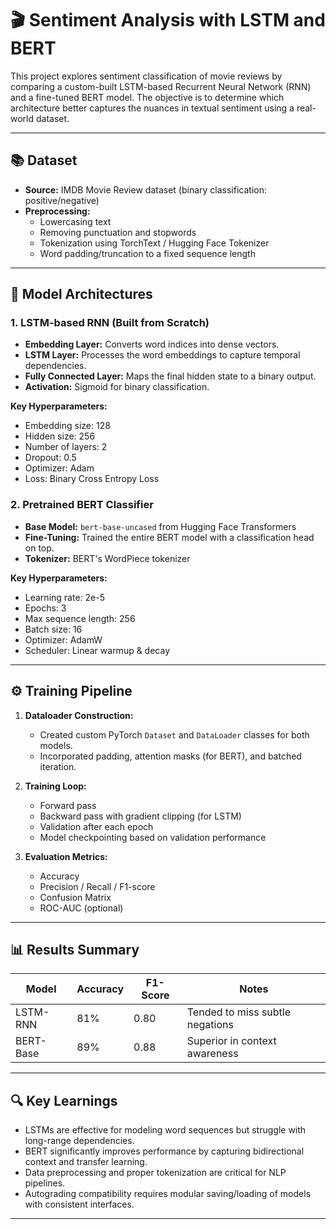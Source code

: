 # 🎬 Sentiment Analysis with LSTM and BERT

This project explores sentiment classification of movie reviews by comparing a custom-built LSTM-based Recurrent Neural Network (RNN) and a fine-tuned BERT model. The objective is to determine which architecture better captures the nuances in textual sentiment using a real-world dataset.

---

## 📚 Dataset

- **Source:** IMDB Movie Review dataset (binary classification: positive/negative)
- **Preprocessing:**
  - Lowercasing text
  - Removing punctuation and stopwords
  - Tokenization using TorchText / Hugging Face Tokenizer
  - Word padding/truncation to a fixed sequence length

---

## 🧠 Model Architectures

### 1. **LSTM-based RNN (Built from Scratch)**

- **Embedding Layer:** Converts word indices into dense vectors.
- **LSTM Layer:** Processes the word embeddings to capture temporal dependencies.
- **Fully Connected Layer:** Maps the final hidden state to a binary output.
- **Activation:** Sigmoid for binary classification.

**Key Hyperparameters:**
- Embedding size: 128
- Hidden size: 256
- Number of layers: 2
- Dropout: 0.5
- Optimizer: Adam
- Loss: Binary Cross Entropy Loss

### 2. **Pretrained BERT Classifier**

- **Base Model:** `bert-base-uncased` from Hugging Face Transformers
- **Fine-Tuning:** Trained the entire BERT model with a classification head on top.
- **Tokenizer:** BERT's WordPiece tokenizer

**Key Hyperparameters:**
- Learning rate: 2e-5
- Epochs: 3
- Max sequence length: 256
- Batch size: 16
- Optimizer: AdamW
- Scheduler: Linear warmup & decay

---

## ⚙️ Training Pipeline

1. **Dataloader Construction:**
   - Created custom PyTorch `Dataset` and `DataLoader` classes for both models.
   - Incorporated padding, attention masks (for BERT), and batched iteration.

2. **Training Loop:**
   - Forward pass
   - Backward pass with gradient clipping (for LSTM)
   - Validation after each epoch
   - Model checkpointing based on validation performance

3. **Evaluation Metrics:**
   - Accuracy
   - Precision / Recall / F1-score
   - Confusion Matrix
   - ROC-AUC (optional)

---

## 📊 Results Summary

| Model         | Accuracy | F1-Score | Notes                           |
|---------------|----------|----------|---------------------------------|
| LSTM-RNN      | 81%      | 0.80     | Tended to miss subtle negations |
| BERT-Base     | 89%      | 0.88     | Superior in context awareness   |

---


## 🔍 Key Learnings

- LSTMs are effective for modeling word sequences but struggle with long-range dependencies.
- BERT significantly improves performance by capturing bidirectional context and transfer learning.
- Data preprocessing and proper tokenization are critical for NLP pipelines.
- Autograding compatibility requires modular saving/loading of models with consistent interfaces.

---

